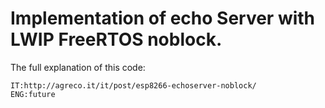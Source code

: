 # Implementation of echo Server with LWIP FreeRTOS noblock.

The full explanation of this code:

    IT:http://agreco.it/it/post/esp8266-echoserver-noblock/
    ENG:future
